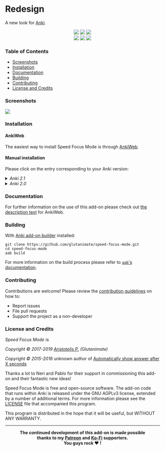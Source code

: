 # Redesign
A new look for [Anki](https://apps.ankiweb.net/).


<p align="center">
<a title="Latest (pre-)release" href="https://github.com/glutanimate/speed-focus-mode/releases"><img src ="https://img.shields.io/github/release-pre/glutanimate/speed-focus-mode.svg?colorB=brightgreen"></a>
<a title="License: GNU AGPLv3" href="https://github.com/glutanimate/speed-focus-mode/blob/master/LICENSE"><img  src="https://img.shields.io/badge/license-GNU AGPLv3-green.svg"></a>
<a title="Rate on AnkiWeb" href="https://ankiweb.net/shared/info/1046608507"><img src="https://glutanimate.com/logos/ankiweb-rate.svg"></a>
<br>
<a title="Buy me a coffee :)" href="https://ko-fi.com/X8X0L4YV"><img src="https://img.shields.io/badge/ko--fi-contribute-%23579ebd.svg"></a>
<a title="Support me on Patreon :D" href="https://www.patreon.com/developernick"><img src="https://img.shields.io/badge/patreon-support-%23f96854.svg"></a>
<a title="Follow me on Twitter" href="https://twitter.com/nickdvlpr"><img src="https://img.shields.io/twitter/follow/glutanimate.svg"></a>
</p>



### Table of Contents <!-- omit in toc -->

<!-- MarkdownTOC levels="1,2,3" -->

- [Screenshots](#screenshots)
- [Installation](#installation)
- [Documentation](#documentation)
- [Building](#building)
- [Contributing](#contributing)
- [License and Credits](#license-and-credits)

<!-- /MarkdownTOC -->

### Screenshots

![](screenshots/screenshot2.png)

### Installation

#### AnkiWeb <!-- omit in toc -->

The easiest way to install Speed Focus Mode is through [AnkiWeb](https://ankiweb.net/shared/info/1046608507).

#### Manual installation <!-- omit in toc -->

Please click on the entry corresponding to your Anki version:

<details>

<summary><i>Anki 2.1</i></summary>

1. Make sure you have the [latest version](https://apps.ankiweb.net/#download) of Anki 2.1 installed. Earlier releases (e.g. found in various Linux distros) do not support `.ankiaddon` packages.
2. Download the latest `.ankiaddon` package from the [releases tab](https://github.com/glutanimate/speed-focus-mode/releases) (you might need to click on *Assets* below the description to reveal the download links)
3. From Anki's main window, head to *Tools* → *Add-ons*
4. Drag-and-drop the `.ankiaddon` package onto the add-ons list
5. Restart Anki

</details>

<details>

<summary><i>Anki 2.0</i></summary>

1. Go to *Tools* → *Add-ons* → *Open add-ons folder*
2. Find and delete the `Speed Focus Mode.py` file if it already exists.
3. See if you can find a `speed_focus_mode` folder. If so:
    1. If the folder contains a `meta.json` file, copy the file to a safe location. This will allow you to preserve your current settings.
    2. Proceed to delete the `speed_focus_mode` folder
4. Download and extract the latest Anki 2.0 add-on release from the [releases tab](https://github.com/glutanimate/speed-focus-mode/releases) (you might need to click on *Assets* below the description to reveal the download links)
5. Move the extracted `Speed Focus Mode.py` and `speed_focus_mode` into the add-ons folder
6. Optional: Place the `meta.json` file back into the directory if you created a copy beforehand.
7. Restart Anki

</details>

### Documentation

For further information on the use of this add-on please check out [the description text](docs/description.md) for AnkiWeb.

### Building

With [Anki add-on builder](https://github.com/glutanimate/anki-addon-builder/) installed:

    git clone https://github.com/glutanimate/speed-focus-mode.git
    cd speed-focus-mode
    aab build

For more information on the build process please refer to [`aab`'s documentation](https://github.com/glutanimate/anki-addon-builder/#usage).

### Contributing

Contributions are welcome! Please review the [contribution guidelines](./CONTRIBUTING.md) on how to:

- Report issues
- File pull requests
- Support the project as a non-developer

### License and Credits

*Speed Focus Mode* is

*Copyright © 2017-2019 [Aristotelis P.](https://glutanimate.com/) (Glutanimate)*

*Copyright © 2015-2016* unknown author of [Automatically show answer after X seconds](https://ankiweb.net/shared/info/648362761)

Thanks a lot to Neri and Pablo for their support in commissioning this add-on and their fantastic new ideas!

Speed Focus Mode is free and open-source software. The add-on code that runs within Anki is released under the GNU AGPLv3 license, extended by a number of additional terms. For more information please see the [LICENSE](https://github.com/glutanimate/speed-focus-mode/blob/master/LICENSE) file that accompanied this program.

This program is distributed in the hope that it will be useful, but WITHOUT ANY WARRANTY.

----

<b>
<div align="center">The continued development of this add-on is made possible <br>thanks to my <a href="https://www.patreon.com/glutanimate">Patreon</a> and <a href="https://ko-fi.com/X8X0L4YV">Ko-Fi</a> supporters.
<br>You guys rock ❤️ !</div>
</b>
